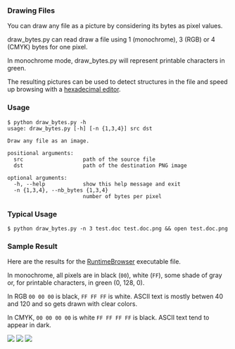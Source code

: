 ### Drawing Files

You can draw any file as a picture by considering its bytes as pixel values.

draw_bytes.py can read draw a file using 1 (monochrome), 3 (RGB) or 4 (CMYK) bytes for one pixel.

In monochrome mode, draw_bytes.py will represent printable characters in green.

The resulting pictures can be used to detect structures in the file and speed up browsing with a [hexadecimal editor](http://ridiculousfish.com/hexfiend/).

### Usage

    $ python draw_bytes.py -h
    usage: draw_bytes.py [-h] [-n {1,3,4}] src dst
    
    Draw any file as an image.
    
    positional arguments:
      src                   path of the source file
      dst                   path of the destination PNG image
    
    optional arguments:
      -h, --help            show this help message and exit
      -n {1,3,4}, --nb_bytes {1,3,4}
                            number of bytes per pixel

### Typical Usage

    $ python draw_bytes.py -n 3 test.doc test.doc.png && open test.doc.png

### Sample Result

Here are the results for the [RuntimeBrowser](https://github.com/nst/RuntimeBrowser) executable file.

In monochrome, all pixels are in black (`00`), white (`FF`), some shade of gray or, for printable characters, in green (0, 128, 0).

In RGB `00 00 00` is black, `FF FF FF` is white. ASCII text is mostly betwen 40 and 120 and so gets drawn with clear colors.

In CMYK, `00 00 00 00` is white `FF FF FF FF` is black. ASCII text tend to appear in dark.

<img src="https://raw.github.com/nst/draw_bytes/master/images/RuntimeBrowser_1.png"> <img src="https://raw.github.com/nst/draw_bytes/master/images/RuntimeBrowser_3.png"> <img src="https://raw.github.com/nst/draw_bytes/master/images/RuntimeBrowser_4.png">
